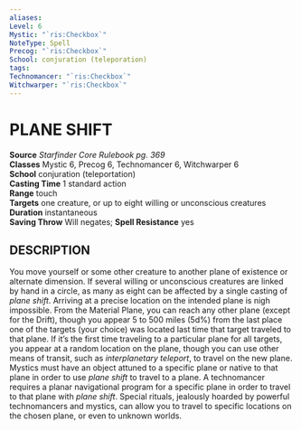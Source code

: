 ```yaml
---
aliases: 
Level: 6
Mystic: "`ris:Checkbox`"
NoteType: Spell
Precog: "`ris:Checkbox`"
School: conjuration (teleporation) 
tags: 
Technomancer: "`ris:Checkbox`"
Witchwarper: "`ris:Checkbox`"
---
```

# PLANE SHIFT

**Source** _Starfinder Core Rulebook pg. 369_  
**Classes** Mystic 6, Precog 6, Technomancer 6, Witchwarper 6  
**School** conjuration (teleportation)  
**Casting Time** 1 standard action  
**Range** touch  
**Targets** one creature, or up to eight willing or unconscious creatures  
**Duration** instantaneous  
**Saving Throw** Will negates; **Spell Resistance** yes

## DESCRIPTION

You move yourself or some other creature to another plane of existence or alternate dimension. If several willing or unconscious creatures are linked by hand in a circle, as many as eight can be affected by a single casting of _plane shift_. Arriving at a precise location on the intended plane is nigh impossible. From the Material Plane, you can reach any other plane (except for the Drift), though you appear 5 to 500 miles (5d%) from the last place one of the targets (your choice) was located last time that target traveled to that plane. If it’s the first time traveling to a particular plane for all targets, you appear at a random location on the plane, though you can use other means of transit, such as _interplanetary teleport_, to travel on the new plane. Mystics must have an object attuned to a specific plane or native to that plane in order to use _plane shift_ to travel to a plane. A technomancer requires a planar navigational program for a specific plane in order to travel to that plane with _plane shift_. Special rituals, jealously hoarded by powerful technomancers and mystics, can allow you to travel to specific locations on the chosen plane, or even to unknown worlds.